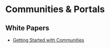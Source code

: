 # Communities & Portals

## White Papers

* [Getting Started with Communities](http://resources.docs.salesforce.com/200/12/en-us/sfdc/pdf/salesforce_communities_implementation.pdf)
